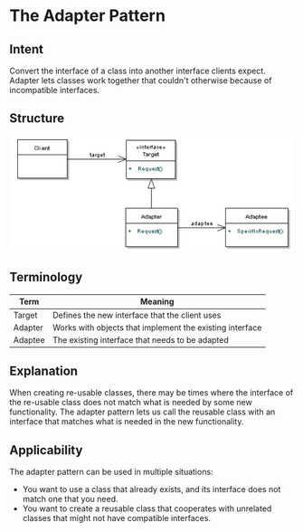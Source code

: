 # The Adapter Pattern

## Intent

Convert the interface of a class into another interface clients expect. Adapter
lets classes work together that couldn't otherwise because of incompatible
interfaces.

## Structure

![](../../resources/adapter_pattern_uml.png)

## Terminology

| Term    | Meaning                                                  |
| ------- | -------------------------------------------------------- |
| Target  | Defines the new interface that the client uses           |
| Adapter | Works with objects that implement the existing interface |
| Adaptee | The existing interface that needs to be adapted          |

## Explanation

When creating re-usable classes, there may be times where the interface of the
re-usable class does not match what is needed by some new functionality. The
adapter pattern lets us call the reusable class with an interface that matches
what is needed in the new functionality.

## Applicability

The adapter pattern can be used in multiple situations:
 * You want to use a class that already exists, and its interface does not
   match one that you need.
 * You want to create a reusable class that cooperates with unrelated classes
   that might not have compatible interfaces.
